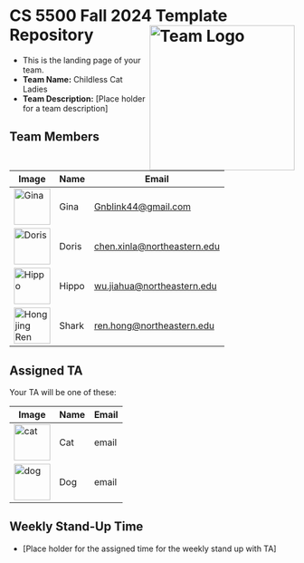 # CS 5500 Fall 2024 Template Repository <img src="https://github.com/user-attachments/assets/5ea52a39-8b0a-4d68-a361-a92323f864eb" alt="Team Logo" height="256" width="256" align="right">


- This is the landing page of your team.
- **Team Name:** Childless Cat Ladies
- **Team Description:** [Place holder for a team description]


## Team Members
| Image | Name | Email |
|-------|------|-------|
| <img src="https://github.com/user-attachments/assets/cff76bdd-50dd-4c3e-ac3d-9bc84244c499" alt="Gina" height="64" width="64"> | Gina | Gnblink44@gmail.com |
| <img src="Resources/dog.png" alt="Doris" height="64" width="64"> | Doris | chen.xinla@northeastern.edu |
| <img src="Resources/hippo.png" alt="Hippo" height="64" width="64"> | Hippo | wu.jiahua@northeastern.edu |
| <img src="Resources/shark.png" alt="Hongjing Ren" height="64" width="64"> | Shark | ren.hong@northeastern.edu |



## Assigned TA
Your TA will be one of these:

| Image | Name | Email |
|-------|------|-------|
| <img src="Resources/cat.png" alt="cat" height="64" width="64"> | Cat | email |
| <img src="Resources/dog.png" alt="dog" height="64" width="64"> | Dog| email |


## Weekly Stand-Up Time
- [Place holder for the assigned time for the weekly stand up with TA]

